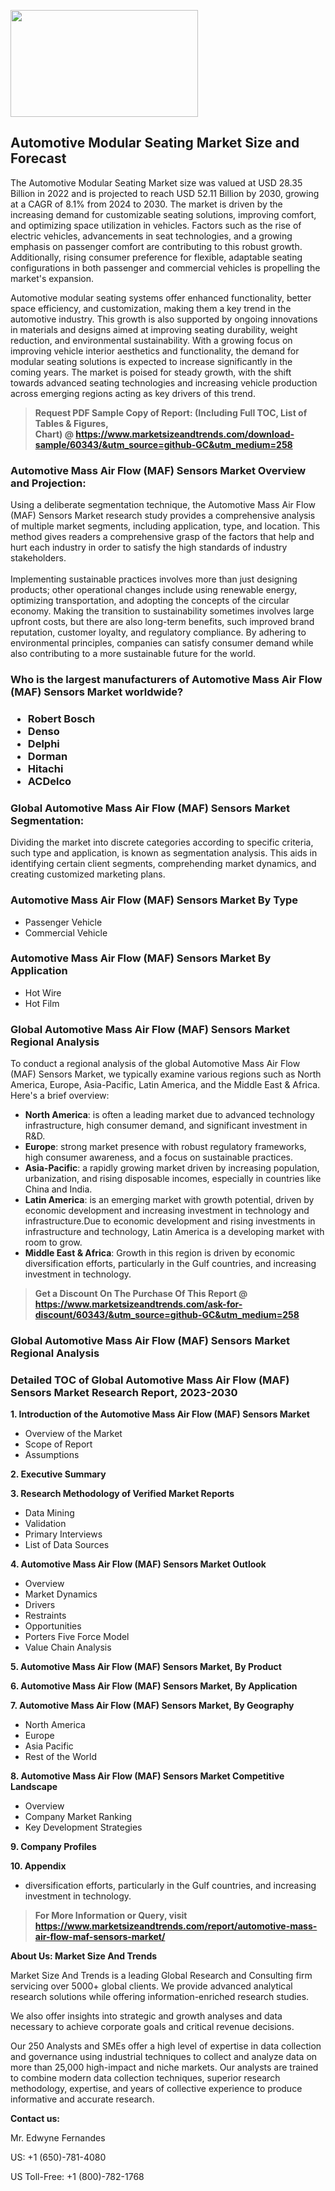 <p><img class="alignnone size-medium wp-image-20088" src="https://ffe5etoiles.com/wp-content/uploads/2024/12/MST1-300x171.png" alt="" width="300" height="171" /></p><h2>Automotive Modular Seating Market Size and Forecast</h2><p>The Automotive Modular Seating Market size was valued at USD 28.35 Billion in 2022 and is projected to reach USD 52.11 Billion by 2030, growing at a CAGR of 8.1% from 2024 to 2030. The market is driven by the increasing demand for customizable seating solutions, improving comfort, and optimizing space utilization in vehicles. Factors such as the rise of electric vehicles, advancements in seat technologies, and a growing emphasis on passenger comfort are contributing to this robust growth. Additionally, rising consumer preference for flexible, adaptable seating configurations in both passenger and commercial vehicles is propelling the market's expansion.</p><p>Automotive modular seating systems offer enhanced functionality, better space efficiency, and customization, making them a key trend in the automotive industry. This growth is also supported by ongoing innovations in materials and designs aimed at improving seating durability, weight reduction, and environmental sustainability. With a growing focus on improving vehicle interior aesthetics and functionality, the demand for modular seating solutions is expected to increase significantly in the coming years. The market is poised for steady growth, with the shift towards advanced seating technologies and increasing vehicle production across emerging regions acting as key drivers of this trend.</p></p><blockquote id="" class=""><strong>Request PDF Sample Copy of Report: (Including Full TOC, List of Tables &amp; Figures, Chart)&nbsp;@&nbsp;<strong><a href="https://www.marketsizeandtrends.com/download-sample/60343/&utm_source=github-GC&utm_medium=258" target="_blank">https://www.marketsizeandtrends.com/download-sample/60343/&utm_source=github-GC&utm_medium=258</a></strong></strong></blockquote><h3 id="" class="">Automotive Mass Air Flow (MAF) Sensors Market&nbsp;Overview and Projection:</h3><p id="" class="">Using a deliberate segmentation technique, the Automotive Mass Air Flow (MAF) Sensors Market research study provides a comprehensive analysis of multiple market segments, including application, type, and location. This method gives readers a comprehensive grasp of the factors that help and hurt each industry in order to satisfy the high standards of industry stakeholders. <br /> <br />Implementing sustainable practices involves more than just designing products; other operational changes include using renewable energy, optimizing transportation, and adopting the concepts of the circular economy. Making the transition to sustainability sometimes involves large upfront costs, but there are also long-term benefits, such improved brand reputation, customer loyalty, and regulatory compliance. By adhering to environmental principles, companies can satisfy consumer demand while also contributing to a more sustainable future for the world.</p><h3 id="" class="">Who is the largest manufacturers of&nbsp;Automotive Mass Air Flow (MAF) Sensors Market worldwide?</h3><h3 class=""><p><ul><li>Robert Bosch </li><li> Denso </li><li> Delphi </li><li> Dorman </li><li> Hitachi </li><li> ACDelco</li></ul></p></h3><h3 id="" class="">Global&nbsp;Automotive Mass Air Flow (MAF) Sensors Market Segmentation:</h3><p id="" class="">Dividing the market into discrete categories according to specific criteria, such type and application, is known as segmentation analysis. This aids in identifying certain client segments, comprehending market dynamics, and creating customized marketing plans.</p><h3 id="" class="">Automotive Mass Air Flow (MAF) Sensors Market&nbsp;By Type</h3><p><p><ul><li>Passenger Vehicle </li><li> Commercial Vehicle</p></li></ul></p></p><h3 id="" class="">Automotive Mass Air Flow (MAF) Sensors Market&nbsp;By Application</h3><p class=""><p><ul><li>Hot Wire </li><li> Hot Film</li></ul></p></p><h3 id="" class="">Global Automotive Mass Air Flow (MAF) Sensors Market Regional Analysis</h3><p id="" class="">To conduct a regional analysis of the global Automotive Mass Air Flow (MAF) Sensors Market, we typically examine various regions such as North America, Europe, Asia-Pacific, Latin America, and the Middle East &amp; Africa. Here's a brief overview:</p><ul><li><strong>North America</strong>: is often a leading market due to advanced technology infrastructure, high consumer demand, and significant investment in R&amp;D.</li><li><strong>Europe</strong>: strong market presence with robust regulatory frameworks, high consumer awareness, and a focus on sustainable practices.</li><li><strong>Asia-Pacific</strong>: a rapidly growing market driven by increasing population, urbanization, and rising disposable incomes, especially in countries like China and India.</li><li><strong>Latin America</strong>: is an emerging market with growth potential, driven by economic development and increasing investment in technology and infrastructure.Due to economic development and rising investments in infrastructure and technology, Latin America is a developing market with room to grow.</li><li><strong>Middle East &amp; Africa</strong>: Growth in this region is driven by economic diversification efforts, particularly in the Gulf countries, and increasing investment in technology.</li></ul><blockquote id="" class=""><strong>Get a Discount On The Purchase Of This Report @ <strong><a href="https://www.marketsizeandtrends.com/ask-for-discount/60343/&utm_source=github-GC&utm_medium=258" target="_blank">https://www.marketsizeandtrends.com/ask-for-discount/60343/&utm_source=github-GC&utm_medium=258</a></strong></strong></blockquote><h3 id="" class="">Global Automotive Mass Air Flow (MAF) Sensors Market Regional Analysis</h3><h3 id="" class="">Detailed TOC of Global Automotive Mass Air Flow (MAF) Sensors Market Research Report, 2023-2030</h3><p id="" class=""><strong>1. Introduction of the Automotive Mass Air Flow (MAF) Sensors Market</strong></p><ul><li>Overview of the Market</li><li>Scope of Report</li><li>Assumptions</li></ul><p id="" class=""><strong>2. Executive Summary</strong></p><p id="" class=""><strong>3. Research Methodology of Verified Market Reports</strong></p><ul><li>Data Mining</li><li>Validation</li><li>Primary Interviews</li><li>List of Data Sources</li></ul><p id="" class=""><strong>4. Automotive Mass Air Flow (MAF) Sensors Market Outlook</strong></p><ul><li>Overview</li><li>Market Dynamics</li><li>Drivers</li><li>Restraints</li><li>Opportunities</li><li>Porters Five Force Model</li><li>Value Chain Analysis</li></ul><p id="" class=""><strong>5. Automotive Mass Air Flow (MAF) Sensors Market, By Product</strong></p><p id="" class=""><strong>6. Automotive Mass Air Flow (MAF) Sensors Market, By Application</strong></p><p id="" class=""><strong>7. Automotive Mass Air Flow (MAF) Sensors Market, By Geography</strong></p><ul><li>North America</li><li>Europe</li><li>Asia Pacific</li><li>Rest of the World</li></ul><p id="" class=""><strong>8. Automotive Mass Air Flow (MAF) Sensors Market Competitive Landscape</strong></p><ul><li>Overview</li><li>Company Market Ranking</li><li>Key Development Strategies</li></ul><p id="" class=""><strong>9. Company Profiles</strong></p><p id="" class=""><strong>10. Appendix</strong></p><ul><li>diversification efforts, particularly in the Gulf countries, and increasing investment in technology.</li></ul><blockquote id="" class=""><strong>For More Information or Query, visit <strong><strong><a href="https://www.marketsizeandtrends.com/report/automotive-mass-air-flow-maf-sensors-market/" target="_blank">https://www.marketsizeandtrends.com/report/automotive-mass-air-flow-maf-sensors-market/</a></strong></strong></strong></blockquote><p id="" class=""><strong>About Us: Market Size And Trends</strong></p><p id="" class="">Market Size And Trends is a leading Global Research and Consulting firm servicing over 5000+ global clients. We provide advanced analytical research solutions while offering information-enriched research studies.</p><p id="" class="">We also offer insights into strategic and growth analyses and data necessary to achieve corporate goals and critical revenue decisions.</p><p id="" class="">Our 250 Analysts and SMEs offer a high level of expertise in data collection and governance using industrial techniques to collect and analyze data on more than 25,000 high-impact and niche markets. Our analysts are trained to combine modern data collection techniques, superior research methodology, expertise, and years of collective experience to produce informative and accurate research.</p><p id="" class=""><strong>Contact us:</strong></p><p id="" class="">Mr. Edwyne Fernandes</p><p id="" class="">US: +1 (650)-781-4080</p><p id="" class="">US Toll-Free: +1 (800)-782-1768</p>
